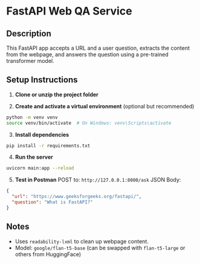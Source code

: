 # FastAPI Web QA Service

## Description
This FastAPI app accepts a URL and a user question, extracts the content from the webpage, and answers the question using a pre-trained transformer model.

## Setup Instructions

1. **Clone or unzip the project folder**

2. **Create and activate a virtual environment** (optional but recommended)
```bash
python -m venv venv
source venv/bin/activate  # On Windows: venv\Scripts\activate
```

3. **Install dependencies**
```bash
pip install -r requirements.txt
```

4. **Run the server**
```bash
uvicorn main:app --reload
```

5. **Test in Postman**
POST to: `http://127.0.0.1:8000/ask`
JSON Body:
```json
{
  "url": "https://www.geeksforgeeks.org/fastapi/",
  "question": "What is FastAPI?"
}
```

## Notes
- Uses `readability-lxml` to clean up webpage content.
- Model: `google/flan-t5-base` (can be swapped with `flan-t5-large` or others from HuggingFace)